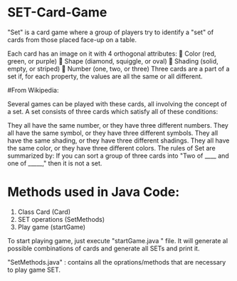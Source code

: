 # SET-Card-Game
"Set" is a card game where a group of players try to identify a "set" of cards from those placed face-up on a table.


Each card has an image on it with 4 orthogonal attributes:
 Color (red, green, or purple)
 Shape (diamond, squiggle, or oval)
 Shading (solid, empty, or striped)
 Number (one, two, or three)
Three cards are a part of a set if, for each property, the values are all the same or all different.


#From Wikipedia:

Several games can be played with these cards, all involving the concept of a set. A set consists of three cards which satisfy all of these conditions:

They all have the same number, or they have three different numbers.
They all have the same symbol, or they have three different symbols.
They all have the same shading, or they have three different shadings.
They all have the same color, or they have three different colors.
The rules of Set are summarized by: If you can sort a group of three cards into "Two of ____ and one of _____," then it is not a set.



# Methods used in Java Code:
1. Class Card     (Card)
2. SET operations (SetMethods)
3. Play game       (startGame)


To start playing game, just execute  "startGame.java "  file. It will generate al possible
combinations of cards and generate all SETs and print it.

"SetMethods.java" : contains all the oprations/methods that are necessary to play game SET.

